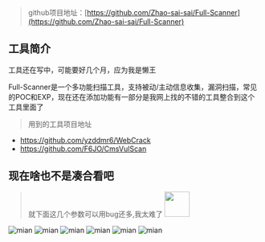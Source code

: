 > github项目地址：[https://github.com/Zhao-sai-sai/Full-Scanner](https://github.com/Zhao-sai-sai/Full-Scanner)
## 工具简介

工具还在写中，可能要好几个月，应为我是懒王

Full-Scanner是一个多功能扫描工具，支持被动/主动信息收集，漏洞扫描，常见的POC和EXP，现在还在添加功能有一部分是我网上找的不错的工具整合到这个工具里面了

> 用到的工具项目地址
- https://github.com/yzddmr6/WebCrack
- https://github.com/F6JO/CmsVulScan

## 现在啥也不是凑合看吧

> 就下面这几个参数可以用bug还多,我太难了 <img src="https://cdn.jsdelivr.net/gh/Zhao-sai-sai/Full-Scanner/img/bqbwq.gif" height="50xp" ><p/> 

![mian](https://cdn.jsdelivr.net/gh/Zhao-sai-sai/Full-Scanner/img/mian111.png)
![mian](https://cdn.jsdelivr.net/gh/Zhao-sai-sai/Full-Scanner/img/mian222.png)
![mian](https://cdn.jsdelivr.net/gh/Zhao-sai-sai/Full-Scanner/img/fofa111.png)
![mian](https://cdn.jsdelivr.net/gh/Zhao-sai-sai/Full-Scanner/img/sd111.png)
![mian](https://cdn.jsdelivr.net/gh/Zhao-sai-sai/Full-Scanner/img/crack111.png)
![mian](https://cdn.jsdelivr.net/gh/Zhao-sai-sai/Full-Scanner/img/cms111.png)
